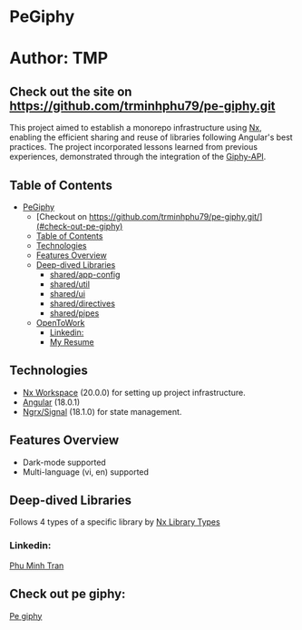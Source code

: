 # PeGiphy 
# Author: TMP

## Check out the site on https://github.com/trminhphu79/pe-giphy.git

This project aimed to establish a monorepo infrastructure using [Nx](https://nx.dev), enabling the efficient sharing and reuse of libraries following Angular's best practices. The project incorporated lessons learned from previous experiences, demonstrated through the integration of the [Giphy-API](https://developers.giphy.com/).

## Table of Contents

- [PeGiphy](#PeGiphy)
  - [Checkout on https://github.com/trminhphu79/pe-giphy.git/](#check-out-pe-giphy)
  - [Table of Contents](#table-of-contents)
  - [Technologies](#technologies)
  - [Features Overview](#features-overview)
  - [Deep-dived Libraries](#deep-dived-libraries)
    - [shared/app-config](#sharedapp-config)
    - [shared/util](#sharedutil)
    - [shared/ui](#sharedui)
    - [shared/directives](#shareddirectives)
    - [shared/pipes](#sharedpipes)
  - [OpenToWork](#opentowork)
    - [Linkedin:](#linkedin)
    - [My Resume](#my-resume)

## Technologies

- [Nx Workspace](https://nx.dev/) (20.0.0) for setting up project infrastructure.
- [Angular](https://angular.io/) (18.0.1)
- [Ngrx/Signal](https://ngrx.io/guide/signals) (18.1.0) for state management.

## Features Overview
- Dark-mode supported
- Multi-language (vi, en) supported

## Deep-dived Libraries
Follows 4 types of a specific library by [Nx Library Types](https://nx.dev/latest/angular/structure/library-types)

### Linkedin:

<a href="https://www.linkedin.com/in/tmp-dev79/">Phu Minh Tran</a>


## Check out pe giphy:

<a href="https://pe-giphy.vercel.app/">Pe giphy</a>
